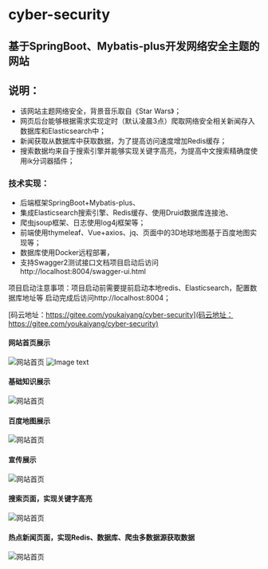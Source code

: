 # cyber-security
## 基于SpringBoot、Mybatis-plus开发网络安全主题的网站
## 说明：
- 该网站主题网络安全，背景音乐取自《Star Wars》；
- 网页后台能够根据需求实现定时（默认凌晨3点）爬取网络安全相关新闻存入数据库和Elasticsearch中；
- 新闻获取从数据库中获取数据，为了提高访问速度增加Redis缓存；
- 搜索数据均来自于搜索引擎并能够实现关键字高亮，为提高中文搜索精确度使用ik分词器插件；

### 技术实现：
- 后端框架SpringBoot+Mybatis-plus、
- 集成Elasticsearch搜索引擎、Redis缓存、使用Druid数据库连接池、
- 爬虫jsoup框架、日志使用log4j框架等；
- 前端使用thymeleaf、Vue+axios、jq、页面中的3D地球地图基于百度地图实现等；
- 数据库使用Docker远程部署，
- 支持Swagger2测试接口文档项目启动后访问http://localhost:8004/swagger-ui.html

项目启动注意事项：项目启动前需要提前启动本地redis、Elasticsearch，配置数据库地址等
启动完成后访问http://localhost:8004；

[码云地址：https://gitee.com/youkaiyang/cyber-security](码云地址：https://gitee.com/youkaiyang/cyber-security)

#### 网站首页展示

![网站首页](https://youkaiyang.oss-cn-beijing.aliyuncs.com/githubImage/01.png)
![Image text](https://youkaiyang.oss-cn-beijing.aliyuncs.com/githubImage/01.png)

#### 基础知识展示

![网站首页](https://youkaiyang.oss-cn-beijing.aliyuncs.com/githubImage/02.png)

#### 百度地图展示

![网站首页](https://youkaiyang.oss-cn-beijing.aliyuncs.com/githubImage/03.png)

#### 宣传展示

![网站首页](https://youkaiyang.oss-cn-beijing.aliyuncs.com/githubImage/04.png)

#### 搜索页面，实现关键字高亮

![网站首页](https://youkaiyang.oss-cn-beijing.aliyuncs.com/githubImage/05.png)

#### 热点新闻页面，实现Redis、数据库、爬虫多数据源获取数据

![网站首页](https://youkaiyang.oss-cn-beijing.aliyuncs.com/githubImage/06.png)
